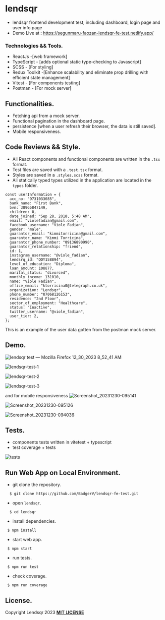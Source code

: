 # lendsqr

- lendsqr frontend development test, including dashboard, login page and user info page
- Demo Live at : https://segunmaru-faozan-lendsqr-fe-test.netlify.app/


### Technologies && Tools.
- ReactJs -[web framework]
- TypeScript - [adds optional static type-checking to Javascript]
- SCSS - [For styling]
- Redux Toolkit -[Enhance scalability and eliminate prop drilling with efficient state management]
- Vitest - [For components testing]
- Postman - [For mock server]


## Functionalities.
- Fetching api from a mock server.
- Functional pagination in the dashboard page.
- persistence [when a user refresh their browser, the data is still saved].
- Mobile responsiveness.

## Code Reviews && Style.

- All React components and functional components are written in the `.tsx` format.
- Test files are saved with a `.test.tsx` format.
- Styles are saved in a `.styles.scss` format.
- All statically typed types utilized in the application are located in the `types` folder.

```
const userInformation = {
  acc_no: "9731033085",
  bank_name: "First Bank",
  bvn: 38965847149,
  children: 0,
  date_joined: "Sep 28, 2018, 5:48 AM",
  email: "violefadian@gmail.com",
  facebook_username: "Viole Fadian",
  gender: "male",
  guarantor_email: "kimmitorricina@gmail.com",
  guarantor_name: "Kimmi Torricina",
  guarantor_phone_number: "09136890990",
  guarantor_relationship: "friend",
  id: 1,
  instagram_username: "@viole_fadian",
  lendsrq_id: "QOY158894",
  level_of_education: "Diploma",
  loan_amount: 108877,
  marital_status: "divorced",
  monthly_income: 131010,
  name: "Viole Fadian",
  office_email: "ktorricina0@telegraph.co.uk",
  organization: "Lendsqr",
  phone_number: "07068126153",
  residence: "2nd Floor",
  sector_of_employment: "Healthcare",
  status: "inactive",
  twitter_username: "@viole_fadian",
  user_tier: 2,
};
```
This is an example of the user data gotten from the postman mock server.

## Demo.
![lendsqr test — Mozilla Firefox 12_30_2023 8_52_41 AM](https://github.com/BadgerV/lendsqr-fe-test/assets/98065344/97ac8e23-a35e-4240-950e-4f55258ea0d7)

![lendsqr-test-1](https://github.com/BadgerV/lendsqr-fe-test/assets/98065344/ed9d5217-a4d7-44a6-adce-7e7c6a2a7db9)

![lendsqr-test-2](https://github.com/BadgerV/lendsqr-fe-test/assets/98065344/8c801977-0acd-4779-b176-f1fac6d20954)

![lendsqr-test-3](https://github.com/BadgerV/lendsqr-fe-test/assets/98065344/53c8f149-5882-493d-abfa-feb67831211d)

and for mobile responsiveness
![Screenshot_20231230-095141](https://github.com/BadgerV/lendsqr-fe-test/assets/98065344/600f00c8-9a0f-4d6d-8b37-b50c2453c6fa)

![Screenshot_20231230-095126](https://github.com/BadgerV/lendsqr-fe-test/assets/98065344/469b4a4e-416d-42cb-9dff-4b0efca0e09e)

![Screenshot_20231230-094036](https://github.com/BadgerV/lendsqr-fe-test/assets/98065344/f648931f-23b6-4ee0-89ab-298ae3ab78a5)



## Tests.

- components tests written in vitetest + typescript
- test coverage + tests

![tests](https://github.com/BadgerV/lendsqr-fe-test/assets/98065344/e86f0580-0952-4ba7-acf9-c53368d891be)

## Run Web App on Local Environment.

* git clone the repository.

```
  $ git clone https://github.com/BadgerV/lendsqr-fe-test.git
```

- open `lendsqr`.

```
  $ cd lendsqr
```

- install dependencies.
```
 $ npm install
```

- start web app.

```
 $ npm start
```

- run tests.

```
 $ npm run test
```

- check coverage.

```
 $ npm run coverage
```

## License.

Copyright Lendsqr 2023 [**MIT LICENSE**](/LICENSE)
